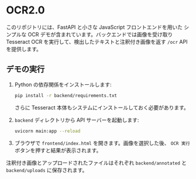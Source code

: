 # OCR2.0

このリポジトリには、FastAPI と小さな JavaScript フロントエンドを用いた
シンプルな OCR デモが含まれています。バックエンドでは画像を受け取り
Tesseract OCR を実行して、検出したテキストと注釈付き画像を返す
`/ocr` API を提供します。

## デモの実行

1. Python の依存関係をインストールします:

   ```bash
   pip install -r backend/requirements.txt
   ```

   さらに Tesseract 本体もシステムにインストールしておく必要があります。

2. `backend` ディレクトリから API サーバーを起動します:

   ```bash
   uvicorn main:app --reload
   ```

3. ブラウザで `frontend/index.html` を開きます。画像を選択した後、
   `OCR 実行` ボタンを押すと結果が表示されます。

注釈付き画像とアップロードされたファイルはそれぞれ
`backend/annotated` と `backend/uploads` に保存されます。
